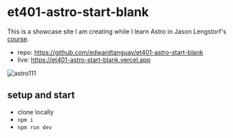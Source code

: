 #  et401-astro-start-blank

This is a showcase site I am creating while I learn Astro in Jason Lengstorf's [course](https://frontendmasters.com/courses/astro/css-styles-navigation).

- repo: https://github.com/edwardtanguay/et401-astro-start-blank
- live: https://et401-astro-start-blank.vercel.app

![astro111](https://github.com/edwardtanguay/et401-astro-start-blank/assets/446574/99a2537b-33ce-4829-8a07-89865b1fd49e)

## setup and start

- clone locally
- `npm i`
- `npm run dev`
